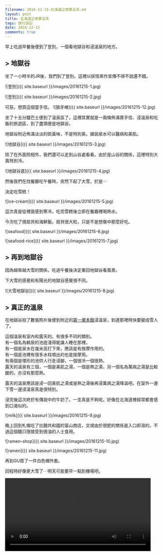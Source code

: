 ```yaml
---
filename: 2016-12-15-北海道之旅第五天.md
layout: post
title: 北海道之旅第五天
tags: 旅行遊記
date: 2016-12-15
comments: true
---
```

早上吃過早餐後便到了登別，一個看地獄谷和浸溫泉的地方。

## > 地獄谷

坐了一小時半的JR後，我們到了登別。這裡以妖怪來作宣傳不得不說還不錯。

![登別]({{ site.baseurl }}/images/20161215-1.jpg)

![登別]({{ site.baseurl }}/images/20161215-2.jpg)


可惡，想買這個當手信。
![狼牙棒]({{ site.baseurl }}/images/20161215-12.jpg)

坐了十五分鐘巴士便到了溫泉區了，這裡其實就是一兩條佈滿賣手信、浸溫泉和吃飯的旅遊區，到了盡頭便是地獄谷。

地獄谷附近佈滿淡淡的硫黃味，不是特別臭。據說泉水可以醫病和美肌。

![地獄谷]({{ site.baseurl }}/images/20161215-3.jpg)

除了在外面照相外，我們還可以走到山谷處看看。由於是山谷的關係，這裡特別大風特別冷。

![地獄谷底]({{ site.baseurl }}/images/20161215-4.jpg)

然後我們在找餐廳吃午餐時，突然下起了大雪，於是⋯

決定吃雪糕！

![ice-cream]({{ site.baseurl }}/images/20161215-5.jpg)

這次真是從裡面感到寒冷，吃完雪糕後立即在餐廳裡喝熱水。

今次吃了燒扇貝和海鮮飯。扇貝很大粒，只是不是想像中那麼好吃。

![seafood]({{ site.baseurl }}/images/20161215-6.jpg)

![seafood-rice]({{ site.baseurl }}/images/20161215-7.jpg)

## > 再到地獄谷

因為越來越大雪的關係，吃過午餐後決定重回地獄谷看風景。

下大雪的感覺和有陽光的地獄谷感覺很不同。

![大雪地獄谷]({{ site.baseurl }}/images/20161215-8.jpg)

## > 真正的溫泉

在地獄谷拍了數張照片後便到附近的[第一瀧本館](https://www.takimotokan.co.jp)浸溫泉，到達那裡時快要變成雪人了。

這個溫泉有室內和露天的。有很多不同的類別。  
有一個名為躺泉的池底淺得能讓人睡在那裡。  
有一個是泉水在幾米高打下來，應該是有按摩作用的。  
有一個是池裡有很多水柱噴出的也是按摩用。  
有兩個是環形的池供人行走浸腳，一個很冷一個很熱。  
露天的溫泉有三個，一個是美肌之湯，一個是熱之湯，另一個名為萬病之湯是比較酸的，亦沒有那麼熱。

露天的溫泉應該是浸一回美肌之湯或是熱之湯後再浸萬病之湯降溫吧。在室外一邊下雪一邊浸溫泉真是很特別。

浸完後這次終於有傳說中的牛奶了。一支真是不夠呢。好像在北海道裡經常都會感到口渴似的。

![milk]({{ site.baseurl }}/images/20161215-9.jpg)

晚上回到札幌吃了拉麵共和國的富山商店，叉燒由於很肥的關係是入口即溶的，不過這個麵只限接受到很油的人士食用。

![ramen-shop]({{ site.baseurl }}/images/20161215-10.jpg)

![ramen]({{ site.baseurl }}/images/20161215-11.jpg)

再到GU買了一件白色帽外套。

回程時好像更大雪了⋯明天可能要早一點到機場吧。

<video width="480" src="{{ site.baseurl }}/images/20161215-1.MOV" controls > </video>
